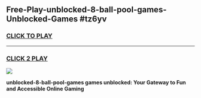 
## Free-Play-unblocked-8-ball-pool-games-Unblocked-Games #tz6yv
<h3>
<a href="https://news.freeplayer.one?title=unblocked-8-ball-pool-games&ref=8M">CLICK TO PLAY</a></h3>
<hr>

<h3>
<a href="https://news.freeplayer.one?title=unblocked-8-ball-pool-games&ref=8M">CLICK 2 PLAY</a>
  
</h3>

<a href="https://news.freeplayer.one?title=unblocked-8-ball-pool-games&ref=8M"><img src="https://clearcache.store/games.png"></a>


**unblocked-8-ball-pool-games games unblocked: Your Gateway to Fun and Accessible Online Gaming**
